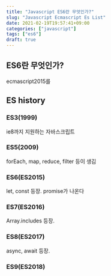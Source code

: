 ```yaml
---
title: "Javascript ES6란 무엇인가?"
slug: "Javascript Ecmascript Es List"
date: 2021-02-19T19:57:41+09:00
categories: ["javascript"]
tags: ["es6"]
draft: true
---
```


## ES6란 무엇인가?

ecmascript2015를 

## ES history 
### ES3(1999)

ie8까지 지원하는 자바스크립트 

### ES5(2009)

forEach, map, reduce, filter 등이 생김 

### ES6(ES2015)

let, const 등장. promise가 나온다

### ES7(ES2016)

Array.includes 등장.

### ES8(ES2017)

async, await 등장.

### ES9(ES2018)

